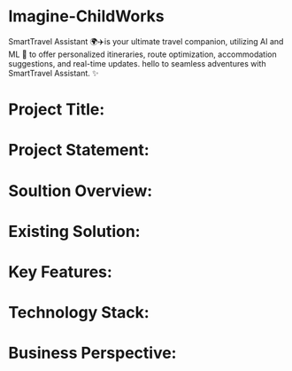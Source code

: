 # Imagine-ChildWorks
SmartTravel Assistant 🌍✈️is your ultimate travel companion, utilizing AI and ML 🤖 to offer personalized itineraries, route optimization, accommodation suggestions, and real-time updates. hello to seamless adventures with SmartTravel Assistant. ✨
# Project Title:

# Project Statement:

# Soultion Overview:

# Existing Solution:

# Key Features:
# Technology Stack:
# Business Perspective:
